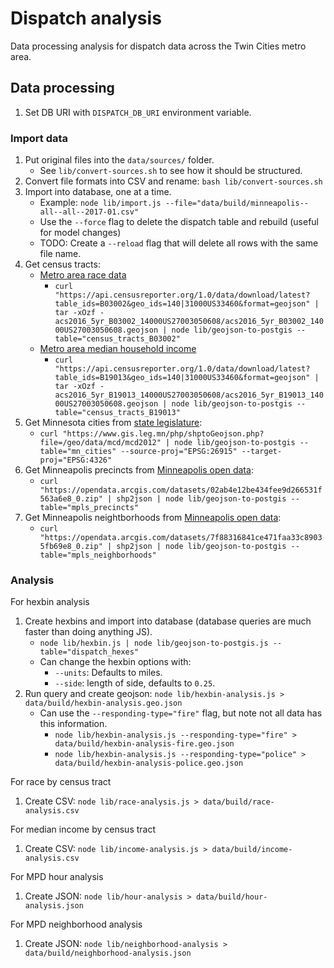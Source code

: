 # Dispatch analysis

Data processing analysis for dispatch data across the Twin Cities metro area.

## Data processing

1. Set DB URI with `DISPATCH_DB_URI` environment variable.

### Import data

1. Put original files into the `data/sources/` folder.
   - See `lib/convert-sources.sh` to see how it should be structured.
1. Convert file formats into CSV and rename: `bash lib/convert-sources.sh`
1. Import into database, one at a time.
   - Example: `node lib/import.js --file="data/build/minneapolis--all--all--2017-01.csv"`
   - Use the `--force` flag to delete the dispatch table and rebuild (useful for model changes)
   - TODO: Create a `--reload` flag that will delete all rows with the same file name.
1. Get census tracts:
   - [Metro area race data](https://censusreporter.org/data/table/?table=B03002&geo_ids=140|31000US33460)
     - `curl "https://api.censusreporter.org/1.0/data/download/latest?table_ids=B03002&geo_ids=140|31000US33460&format=geojson" | tar -xOzf - acs2016_5yr_B03002_14000US27003050608/acs2016_5yr_B03002_14000US27003050608.geojson | node lib/geojson-to-postgis --table="census_tracts_B03002"`
   - [Metro area median household income](https://censusreporter.org/data/table/?table=B19013&geo_ids=140|31000US33460)
     - `curl "https://api.censusreporter.org/1.0/data/download/latest?table_ids=B19013&geo_ids=140|31000US33460&format=geojson" | tar -xOzf - acs2016_5yr_B19013_14000US27003050608/acs2016_5yr_B19013_14000US27003050608.geojson | node lib/geojson-to-postgis --table="census_tracts_B19013"`
1. Get Minnesota cities from [state legislature](https://www.gis.leg.mn/html/download.html):
   - `curl "https://www.gis.leg.mn/php/shptoGeojson.php?file=/geo/data/mcd/mcd2012" | node lib/geojson-to-postgis --table="mn_cities" --source-proj="EPSG:26915" --target-proj="EPSG:4326"`
1. Get Minneapolis precincts from [Minneapolis open data](http://opendata.minneapolismn.gov/datasets/minneapolis-police-precincts):
   - `curl "https://opendata.arcgis.com/datasets/02ab4e12be434fee9d266531f563a6e8_0.zip" | shp2json | node lib/geojson-to-postgis --table="mpls_precincts"`
1. Get Minneapolis neightborhoods from [Minneapolis open data](http://opendata.minneapolismn.gov/datasets/neighborhoods):
   - `curl "https://opendata.arcgis.com/datasets/7f88316841ce471faa33c89035fb69e8_0.zip" | shp2json | node lib/geojson-to-postgis --table="mpls_neighborhoods"`

### Analysis

For hexbin analysis

1. Create hexbins and import into database (database queries are much faster than doing anything JS).
   - `node lib/hexbin.js | node lib/geojson-to-postgis.js --table="dispatch_hexes"`
   - Can change the hexbin options with:
     - `--units`: Defaults to miles.
     - `--side`: length of side, defaults to `0.25`.
1. Run query and create geojson: `node lib/hexbin-analysis.js > data/build/hexbin-analysis.geo.json`
   - Can use the `--responding-type="fire"` flag, but note not all data has this information.
     - `node lib/hexbin-analysis.js --responding-type="fire" > data/build/hexbin-analysis-fire.geo.json`
     - `node lib/hexbin-analysis.js --responding-type="police" > data/build/hexbin-analysis-police.geo.json`

For race by census tract

1. Create CSV: `node lib/race-analysis.js > data/build/race-analysis.csv`

For median income by census tract

1. Create CSV: `node lib/income-analysis.js > data/build/income-analysis.csv`

For MPD hour analysis

1. Create JSON: `node lib/hour-analysis > data/build/hour-analysis.json`

For MPD neighborhood analysis

1. Create JSON: `node lib/neighborhood-analysis > data/build/neighborhood-analysis.json`
